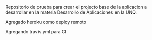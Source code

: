 Repositorio de prueba para crear el projecto base de la aplicacion a
desarrollar en la materia Desarrollo de Aplicaciones en la UNQ.


Agregado heroku como deploy remoto

Agregando travis.yml para CI
